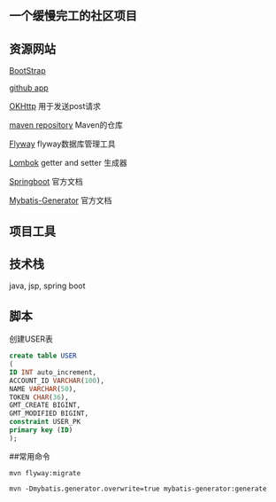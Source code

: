 ## 一个缓慢完工的社区项目
## 资源网站
[BootStrap](https://v3.bootcss.com/components/#navbar)

[github app](https://docs.github.com/en/developers/apps/building-oauth-apps/creating-an-oauth-app)

[OKHttp](https://square.github.io/okhttp/#mockwebserver) 用于发送post请求

[maven repository](https://mvnrepository.com/) Maven的仓库

[Flyway](https://flywaydb.org/) flyway数据库管理工具

[Lombok](https://projectlombok.org/) getter and setter 生成器

[Springboot](https://docs.spring.io/spring-boot/docs/current/reference/html/using.html) 官方文档

[Mybatis-Generator](http://mybatis.org/generator/) 官方文档
## 项目工具

## 技术栈
java, jsp, spring boot

## 脚本
创建USER表
```sql
create table USER
(
ID INT auto_increment,
ACCOUNT_ID VARCHAR(100),
NAME VARCHAR(50),
TOKEN CHAR(36),
GMT_CREATE BIGINT,
GMT_MODIFIED BIGINT,
constraint USER_PK
primary key (ID)
);
```

##常用命令
```flyway更新sql
mvn flyway:migrate
```
```mybatis-generator
mvn -Dmybatis.generator.overwrite=true mybatis-generator:generate
```
